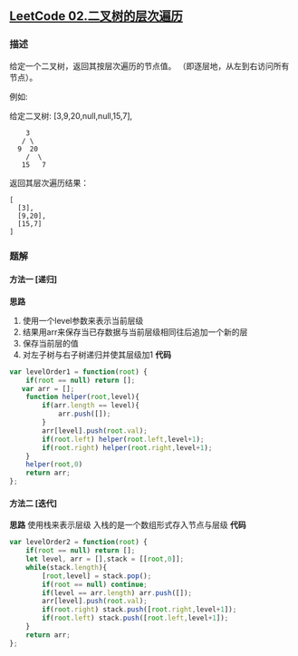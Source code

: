 ## [LeetCode 02.二叉树的层次遍历](https://leetcode-cn.com/problems/validate-binary-search-tree/)
### 描述

给定一个二叉树，返回其按层次遍历的节点值。 （即逐层地，从左到右访问所有节点）。

例如:

给定二叉树: [3,9,20,null,null,15,7],
```
    3
   / \
  9  20
    /  \
   15   7
```
返回其层次遍历结果：
```
[
  [3],
  [9,20],
  [15,7]
]
```

### 题解

#### 方法一  [递归]
**思路**
1. 使用一个level参数来表示当前层级
2. 结果用arr来保存当已存数据与当前层级相同往后追加一个新的层
3. 保存当前层的值
4. 对左子树与右子树递归并使其层级加1
**代码**

```Javascript 
var levelOrder1 = function(root) {
    if(root == null) return [];
   var arr = [];
    function helper(root,level){
        if(arr.length == level){
            arr.push([]);
        }
        arr[level].push(root.val);
        if(root.left) helper(root.left,level+1);
        if(root.right) helper(root.right,level+1);
    }
    helper(root,0)
    return arr;
};

```
#### 方法二  [迭代]
**思路**
使用栈来表示层级 入栈的是一个数组形式存入节点与层级
**代码**
```Javascript
var levelOrder2 = function(root) {
    if(root == null) return [];
    let level, arr = [],stack = [[root,0]];
    while(stack.length){
        [root,level] = stack.pop();
        if(root == null) continue;
        if(level == arr.length) arr.push([]);
        arr[level].push(root.val);
        if(root.right) stack.push([root.right,level+1]);
        if(root.left) stack.push([root.left,level+1]);
    }
    return arr;
};

```
